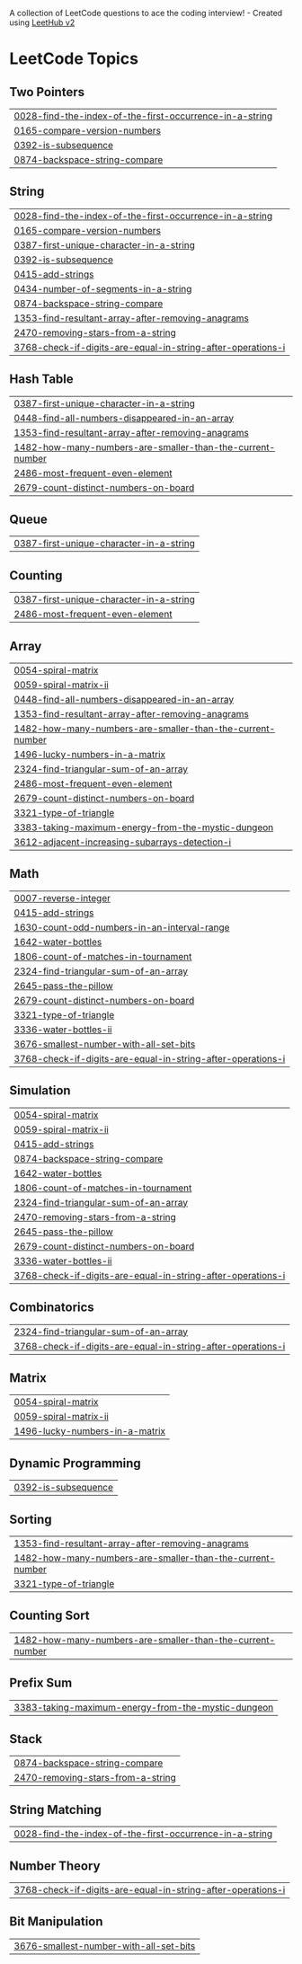 A collection of LeetCode questions to ace the coding interview! - Created using [LeetHub v2](https://github.com/arunbhardwaj/LeetHub-2.0)
<!---LeetCode Topics Start-->
# LeetCode Topics
## Two Pointers
|  |
| ------- |
| [0028-find-the-index-of-the-first-occurrence-in-a-string](https://github.com/Bharathkumar-28/DSA_Workbook/tree/master/0028-find-the-index-of-the-first-occurrence-in-a-string) |
| [0165-compare-version-numbers](https://github.com/Bharathkumar-28/DSA_Workbook/tree/master/0165-compare-version-numbers) |
| [0392-is-subsequence](https://github.com/Bharathkumar-28/DSA_Workbook/tree/master/0392-is-subsequence) |
| [0874-backspace-string-compare](https://github.com/Bharathkumar-28/DSA_Workbook/tree/master/0874-backspace-string-compare) |
## String
|  |
| ------- |
| [0028-find-the-index-of-the-first-occurrence-in-a-string](https://github.com/Bharathkumar-28/DSA_Workbook/tree/master/0028-find-the-index-of-the-first-occurrence-in-a-string) |
| [0165-compare-version-numbers](https://github.com/Bharathkumar-28/DSA_Workbook/tree/master/0165-compare-version-numbers) |
| [0387-first-unique-character-in-a-string](https://github.com/Bharathkumar-28/DSA_Workbook/tree/master/0387-first-unique-character-in-a-string) |
| [0392-is-subsequence](https://github.com/Bharathkumar-28/DSA_Workbook/tree/master/0392-is-subsequence) |
| [0415-add-strings](https://github.com/Bharathkumar-28/DSA_Workbook/tree/master/0415-add-strings) |
| [0434-number-of-segments-in-a-string](https://github.com/Bharathkumar-28/DSA_Workbook/tree/master/0434-number-of-segments-in-a-string) |
| [0874-backspace-string-compare](https://github.com/Bharathkumar-28/DSA_Workbook/tree/master/0874-backspace-string-compare) |
| [1353-find-resultant-array-after-removing-anagrams](https://github.com/Bharathkumar-28/DSA_Workbook/tree/master/1353-find-resultant-array-after-removing-anagrams) |
| [2470-removing-stars-from-a-string](https://github.com/Bharathkumar-28/DSA_Workbook/tree/master/2470-removing-stars-from-a-string) |
| [3768-check-if-digits-are-equal-in-string-after-operations-i](https://github.com/Bharathkumar-28/DSA_Workbook/tree/master/3768-check-if-digits-are-equal-in-string-after-operations-i) |
## Hash Table
|  |
| ------- |
| [0387-first-unique-character-in-a-string](https://github.com/Bharathkumar-28/DSA_Workbook/tree/master/0387-first-unique-character-in-a-string) |
| [0448-find-all-numbers-disappeared-in-an-array](https://github.com/Bharathkumar-28/DSA_Workbook/tree/master/0448-find-all-numbers-disappeared-in-an-array) |
| [1353-find-resultant-array-after-removing-anagrams](https://github.com/Bharathkumar-28/DSA_Workbook/tree/master/1353-find-resultant-array-after-removing-anagrams) |
| [1482-how-many-numbers-are-smaller-than-the-current-number](https://github.com/Bharathkumar-28/DSA_Workbook/tree/master/1482-how-many-numbers-are-smaller-than-the-current-number) |
| [2486-most-frequent-even-element](https://github.com/Bharathkumar-28/DSA_Workbook/tree/master/2486-most-frequent-even-element) |
| [2679-count-distinct-numbers-on-board](https://github.com/Bharathkumar-28/DSA_Workbook/tree/master/2679-count-distinct-numbers-on-board) |
## Queue
|  |
| ------- |
| [0387-first-unique-character-in-a-string](https://github.com/Bharathkumar-28/DSA_Workbook/tree/master/0387-first-unique-character-in-a-string) |
## Counting
|  |
| ------- |
| [0387-first-unique-character-in-a-string](https://github.com/Bharathkumar-28/DSA_Workbook/tree/master/0387-first-unique-character-in-a-string) |
| [2486-most-frequent-even-element](https://github.com/Bharathkumar-28/DSA_Workbook/tree/master/2486-most-frequent-even-element) |
## Array
|  |
| ------- |
| [0054-spiral-matrix](https://github.com/Bharathkumar-28/DSA_Workbook/tree/master/0054-spiral-matrix) |
| [0059-spiral-matrix-ii](https://github.com/Bharathkumar-28/DSA_Workbook/tree/master/0059-spiral-matrix-ii) |
| [0448-find-all-numbers-disappeared-in-an-array](https://github.com/Bharathkumar-28/DSA_Workbook/tree/master/0448-find-all-numbers-disappeared-in-an-array) |
| [1353-find-resultant-array-after-removing-anagrams](https://github.com/Bharathkumar-28/DSA_Workbook/tree/master/1353-find-resultant-array-after-removing-anagrams) |
| [1482-how-many-numbers-are-smaller-than-the-current-number](https://github.com/Bharathkumar-28/DSA_Workbook/tree/master/1482-how-many-numbers-are-smaller-than-the-current-number) |
| [1496-lucky-numbers-in-a-matrix](https://github.com/Bharathkumar-28/DSA_Workbook/tree/master/1496-lucky-numbers-in-a-matrix) |
| [2324-find-triangular-sum-of-an-array](https://github.com/Bharathkumar-28/DSA_Workbook/tree/master/2324-find-triangular-sum-of-an-array) |
| [2486-most-frequent-even-element](https://github.com/Bharathkumar-28/DSA_Workbook/tree/master/2486-most-frequent-even-element) |
| [2679-count-distinct-numbers-on-board](https://github.com/Bharathkumar-28/DSA_Workbook/tree/master/2679-count-distinct-numbers-on-board) |
| [3321-type-of-triangle](https://github.com/Bharathkumar-28/DSA_Workbook/tree/master/3321-type-of-triangle) |
| [3383-taking-maximum-energy-from-the-mystic-dungeon](https://github.com/Bharathkumar-28/DSA_Workbook/tree/master/3383-taking-maximum-energy-from-the-mystic-dungeon) |
| [3612-adjacent-increasing-subarrays-detection-i](https://github.com/Bharathkumar-28/DSA_Workbook/tree/master/3612-adjacent-increasing-subarrays-detection-i) |
## Math
|  |
| ------- |
| [0007-reverse-integer](https://github.com/Bharathkumar-28/DSA_Workbook/tree/master/0007-reverse-integer) |
| [0415-add-strings](https://github.com/Bharathkumar-28/DSA_Workbook/tree/master/0415-add-strings) |
| [1630-count-odd-numbers-in-an-interval-range](https://github.com/Bharathkumar-28/DSA_Workbook/tree/master/1630-count-odd-numbers-in-an-interval-range) |
| [1642-water-bottles](https://github.com/Bharathkumar-28/DSA_Workbook/tree/master/1642-water-bottles) |
| [1806-count-of-matches-in-tournament](https://github.com/Bharathkumar-28/DSA_Workbook/tree/master/1806-count-of-matches-in-tournament) |
| [2324-find-triangular-sum-of-an-array](https://github.com/Bharathkumar-28/DSA_Workbook/tree/master/2324-find-triangular-sum-of-an-array) |
| [2645-pass-the-pillow](https://github.com/Bharathkumar-28/DSA_Workbook/tree/master/2645-pass-the-pillow) |
| [2679-count-distinct-numbers-on-board](https://github.com/Bharathkumar-28/DSA_Workbook/tree/master/2679-count-distinct-numbers-on-board) |
| [3321-type-of-triangle](https://github.com/Bharathkumar-28/DSA_Workbook/tree/master/3321-type-of-triangle) |
| [3336-water-bottles-ii](https://github.com/Bharathkumar-28/DSA_Workbook/tree/master/3336-water-bottles-ii) |
| [3676-smallest-number-with-all-set-bits](https://github.com/Bharathkumar-28/DSA_Workbook/tree/master/3676-smallest-number-with-all-set-bits) |
| [3768-check-if-digits-are-equal-in-string-after-operations-i](https://github.com/Bharathkumar-28/DSA_Workbook/tree/master/3768-check-if-digits-are-equal-in-string-after-operations-i) |
## Simulation
|  |
| ------- |
| [0054-spiral-matrix](https://github.com/Bharathkumar-28/DSA_Workbook/tree/master/0054-spiral-matrix) |
| [0059-spiral-matrix-ii](https://github.com/Bharathkumar-28/DSA_Workbook/tree/master/0059-spiral-matrix-ii) |
| [0415-add-strings](https://github.com/Bharathkumar-28/DSA_Workbook/tree/master/0415-add-strings) |
| [0874-backspace-string-compare](https://github.com/Bharathkumar-28/DSA_Workbook/tree/master/0874-backspace-string-compare) |
| [1642-water-bottles](https://github.com/Bharathkumar-28/DSA_Workbook/tree/master/1642-water-bottles) |
| [1806-count-of-matches-in-tournament](https://github.com/Bharathkumar-28/DSA_Workbook/tree/master/1806-count-of-matches-in-tournament) |
| [2324-find-triangular-sum-of-an-array](https://github.com/Bharathkumar-28/DSA_Workbook/tree/master/2324-find-triangular-sum-of-an-array) |
| [2470-removing-stars-from-a-string](https://github.com/Bharathkumar-28/DSA_Workbook/tree/master/2470-removing-stars-from-a-string) |
| [2645-pass-the-pillow](https://github.com/Bharathkumar-28/DSA_Workbook/tree/master/2645-pass-the-pillow) |
| [2679-count-distinct-numbers-on-board](https://github.com/Bharathkumar-28/DSA_Workbook/tree/master/2679-count-distinct-numbers-on-board) |
| [3336-water-bottles-ii](https://github.com/Bharathkumar-28/DSA_Workbook/tree/master/3336-water-bottles-ii) |
| [3768-check-if-digits-are-equal-in-string-after-operations-i](https://github.com/Bharathkumar-28/DSA_Workbook/tree/master/3768-check-if-digits-are-equal-in-string-after-operations-i) |
## Combinatorics
|  |
| ------- |
| [2324-find-triangular-sum-of-an-array](https://github.com/Bharathkumar-28/DSA_Workbook/tree/master/2324-find-triangular-sum-of-an-array) |
| [3768-check-if-digits-are-equal-in-string-after-operations-i](https://github.com/Bharathkumar-28/DSA_Workbook/tree/master/3768-check-if-digits-are-equal-in-string-after-operations-i) |
## Matrix
|  |
| ------- |
| [0054-spiral-matrix](https://github.com/Bharathkumar-28/DSA_Workbook/tree/master/0054-spiral-matrix) |
| [0059-spiral-matrix-ii](https://github.com/Bharathkumar-28/DSA_Workbook/tree/master/0059-spiral-matrix-ii) |
| [1496-lucky-numbers-in-a-matrix](https://github.com/Bharathkumar-28/DSA_Workbook/tree/master/1496-lucky-numbers-in-a-matrix) |
## Dynamic Programming
|  |
| ------- |
| [0392-is-subsequence](https://github.com/Bharathkumar-28/DSA_Workbook/tree/master/0392-is-subsequence) |
## Sorting
|  |
| ------- |
| [1353-find-resultant-array-after-removing-anagrams](https://github.com/Bharathkumar-28/DSA_Workbook/tree/master/1353-find-resultant-array-after-removing-anagrams) |
| [1482-how-many-numbers-are-smaller-than-the-current-number](https://github.com/Bharathkumar-28/DSA_Workbook/tree/master/1482-how-many-numbers-are-smaller-than-the-current-number) |
| [3321-type-of-triangle](https://github.com/Bharathkumar-28/DSA_Workbook/tree/master/3321-type-of-triangle) |
## Counting Sort
|  |
| ------- |
| [1482-how-many-numbers-are-smaller-than-the-current-number](https://github.com/Bharathkumar-28/DSA_Workbook/tree/master/1482-how-many-numbers-are-smaller-than-the-current-number) |
## Prefix Sum
|  |
| ------- |
| [3383-taking-maximum-energy-from-the-mystic-dungeon](https://github.com/Bharathkumar-28/DSA_Workbook/tree/master/3383-taking-maximum-energy-from-the-mystic-dungeon) |
## Stack
|  |
| ------- |
| [0874-backspace-string-compare](https://github.com/Bharathkumar-28/DSA_Workbook/tree/master/0874-backspace-string-compare) |
| [2470-removing-stars-from-a-string](https://github.com/Bharathkumar-28/DSA_Workbook/tree/master/2470-removing-stars-from-a-string) |
## String Matching
|  |
| ------- |
| [0028-find-the-index-of-the-first-occurrence-in-a-string](https://github.com/Bharathkumar-28/DSA_Workbook/tree/master/0028-find-the-index-of-the-first-occurrence-in-a-string) |
## Number Theory
|  |
| ------- |
| [3768-check-if-digits-are-equal-in-string-after-operations-i](https://github.com/Bharathkumar-28/DSA_Workbook/tree/master/3768-check-if-digits-are-equal-in-string-after-operations-i) |
## Bit Manipulation
|  |
| ------- |
| [3676-smallest-number-with-all-set-bits](https://github.com/Bharathkumar-28/DSA_Workbook/tree/master/3676-smallest-number-with-all-set-bits) |
<!---LeetCode Topics End-->